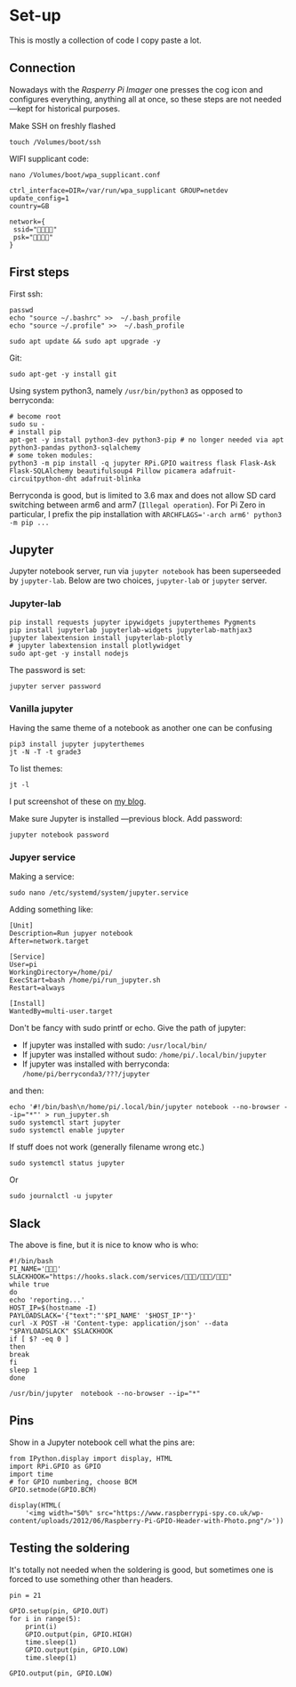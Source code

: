 # Set-up

This is mostly a collection of code I copy paste a lot.

## Connection

Nowadays with the _Rasperry Pi Imager_ one presses the cog icon and configures everything, 
anything all at once, so these steps are not needed —kept for historical purposes.

Make SSH on freshly flashed

    touch /Volumes/boot/ssh
    
WIFI supplicant code:

    nano /Volumes/boot/wpa_supplicant.conf
    
    ctrl_interface=DIR=/var/run/wpa_supplicant GROUP=netdev
    update_config=1
    country=GB
    
    network={
     ssid="👾👾👾👾"
     psk="👾👾👾👾"
    }
    
## First steps

First ssh:

    passwd
    echo "source ~/.bashrc" >>  ~/.bash_profile
    echo "source ~/.profile" >>  ~/.bash_profile

    sudo apt update && sudo apt upgrade -y

Git:

    sudo apt-get -y install git
    
Using system python3, namely `/usr/bin/python3` as opposed to berryconda:

    # become root
    sudo su -    
    # install pip
    apt-get -y install python3-dev python3-pip # no longer needed via apt python3-pandas python3-sqlalchemy
    # some token modules:
    python3 -m pip install -q jupyter RPi.GPIO waitress flask Flask-Ask Flask-SQLAlchemy beautifulsoup4 Pillow picamera adafruit-circuitpython-dht adafruit-blinka

Berryconda is good, but is limited to 3.6 max and does not allow SD card switching between arm6 and arm7 (`Illegal operation`).
For Pi Zero in particular, I prefix the pip installation with `ARCHFLAGS='-arch arm6' python3 -m pip ...`

## Jupyter

Jupyter notebook server, run via `jupyter notebook` has been superseeded by `jupyter-lab`.
Below are two choices, `jupyter-lab` or `jupyter` server.

### Jupyter-lab

    pip install requests jupyter ipywidgets jupyterthemes Pygments
    pip install jupyterlab jupyterlab-widgets jupyterlab-mathjax3
    jupyter labextension install jupyterlab-plotly
    # jupyter labextension install plotlywidget
    sudo apt-get -y install nodejs

The password is set:

    jupyter server password

### Vanilla jupyter
    
Having the same theme of a notebook as another one can be confusing

    pip3 install jupyter jupyterthemes
    jt -N -T -t grade3

To list themes:

    jt -l
    
I put screenshot of these on [my blog](http://blog.matteoferla.com/2020/11/remote-notebooks-and-jupyter-themes.html).

Make sure Jupyter is installed —previous block. Add password:

    jupyter notebook password

### Jupyer service

Making a service:

    sudo nano /etc/systemd/system/jupyter.service

Adding something like:

    [Unit]
    Description=Run jupyer notebook
    After=network.target
    
    [Service]
    User=pi
    WorkingDirectory=/home/pi/
    ExecStart=bash /home/pi/run_jupyter.sh
    Restart=always
    
    [Install]
    WantedBy=multi-user.target
   
Don't be fancy with sudo printf or echo.
Give the path of jupyter:

* If jupyter was installed with sudo: `/usr/local/bin/`
* If jupyter was installed without sudo: `/home/pi/.local/bin/jupyter`
* If jupyter was installed with berryconda: `/home/pi/berryconda3/???/jupyter`

and then:

    echo '#!/bin/bash\n/home/pi/.local/bin/jupyter notebook --no-browser --ip="*"' > run_jupyter.sh 
    sudo systemctl start jupyter
    sudo systemctl enable jupyter
    
If stuff does not work (generally filename wrong etc.)
    
    sudo systemctl status jupyter

Or 

    sudo journalctl -u jupyter

## Slack

The above is fine, but it is nice to know who is who:

    #!/bin/bash
    PI_NAME='👾👾👾'
    SLACKHOOK="https://hooks.slack.com/services/👾👾👾/👾👾👾/👾👾👾"
    while true
    do
    echo 'reporting...'
    HOST_IP=$(hostname -I)
    PAYLOADSLACK='{"text":"'$PI_NAME' '$HOST_IP'"}'
    curl -X POST -H 'Content-type: application/json' --data "$PAYLOADSLACK" $SLACKHOOK
    if [ $? -eq 0 ]
    then
    break
    fi
    sleep 1
    done
    
    /usr/bin/jupyter  notebook --no-browser --ip="*"

## Pins

Show in a Jupyter notebook cell what the pins are:

    from IPython.display import display, HTML
    import RPi.GPIO as GPIO
    import time
    # for GPIO numbering, choose BCM
    GPIO.setmode(GPIO.BCM)

    display(HTML(
        '<img width="50%" src="https://www.raspberrypi-spy.co.uk/wp-content/uploads/2012/06/Raspberry-Pi-GPIO-Header-with-Photo.png"/>'))


## Testing the soldering

It's totally not needed when the soldering is good,
but sometimes one is forced to use something other than headers.
    
    pin = 21
    
    GPIO.setup(pin, GPIO.OUT)
    for i in range(5):
        print(i)
        GPIO.output(pin, GPIO.HIGH)
        time.sleep(1)
        GPIO.output(pin, GPIO.LOW)
        time.sleep(1)
    
    GPIO.output(pin, GPIO.LOW)

